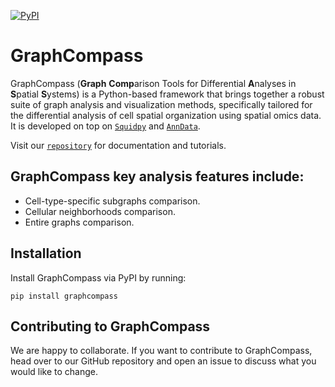 [![PyPI](https://img.shields.io/pypi/v/graphcompass.svg)](https://pypi.org/project/graphcompass/)

# GraphCompass
GraphCompass (**Graph** **Comp**arison Tools for Differential **A**nalyses in **S**patial **S**ystems) is a Python-based framework that brings together a robust suite of graph analysis and visualization methods, specifically tailored for the differential analysis of cell spatial organization using spatial omics data. It is developed on top on [`Squidpy`](https://github.com/scverse/squidpy/) and [`AnnData`](https://github.com/scverse/anndata).

Visit our [`repository`](https://github.com/theislab/graphcompass/) for documentation and tutorials.

## GraphCompass key analysis features include:

- Cell-type-specific subgraphs comparison.
- Cellular neighborhoods comparison.
- Entire graphs comparison.

## Installation
Install GraphCompass via PyPI by running:

    pip install graphcompass

## Contributing to GraphCompass
We are happy to collaborate. If you want to contribute to GraphCompass, head over to our GitHub repository and open an issue to discuss what you would like to change.
